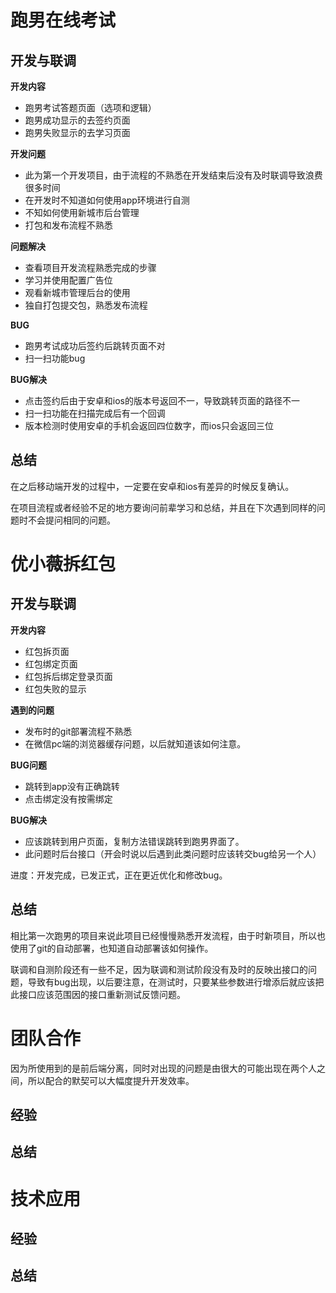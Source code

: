 # 跑男在线考试

## 开发与联调

**开发内容**

- 跑男考试答题页面（选项和逻辑）
- 跑男成功显示的去签约页面
- 跑男失败显示的去学习页面

**开发问题**

- 此为第一个开发项目，由于流程的不熟悉在开发结束后没有及时联调导致浪费很多时间
- 在开发时不知道如何使用app环境进行自测
- 不知如何使用新城市后台管理
- 打包和发布流程不熟悉

**问题解决**

- 查看项目开发流程熟悉完成的步骤
- 学习并使用配置广告位
- 观看新城市管理后台的使用
- 独自打包提交包，熟悉发布流程

**BUG**

- 跑男考试成功后签约后跳转页面不对
- 扫一扫功能bug

**BUG解决**

- 点击签约后由于安卓和ios的版本号返回不一，导致跳转页面的路径不一
- 扫一扫功能在扫描完成后有一个回调
- 版本检测时使用安卓的手机会返回四位数字，而ios只会返回三位

## 总结

在之后移动端开发的过程中，一定要在安卓和ios有差异的时候反复确认。

在项目流程或者经验不足的地方要询问前辈学习和总结，并且在下次遇到同样的问题时不会提问相同的问题。

# 优小薇拆红包

## 开发与联调

**开发内容**

- 红包拆页面
- 红包绑定页面
- 红包拆后绑定登录页面
- 红包失败的显示

**遇到的问题**

- 发布时的git部署流程不熟悉
- 在微信pc端的浏览器缓存问题，以后就知道该如何注意。

**BUG问题**

- 跳转到app没有正确跳转
- 点击绑定没有按需绑定

**BUG解决**

- 应该跳转到用户页面，复制方法错误跳转到跑男界面了。
- 此问题时后台接口（开会时说以后遇到此类问题时应该转交bug给另一个人）

进度：开发完成，已发正式，正在更近优化和修改bug。

## 总结

相比第一次跑男的项目来说此项目已经慢慢熟悉开发流程，由于时新项目，所以也使用了git的自动部署，也知道自动部署该如何操作。

联调和自测阶段还有一些不足，因为联调和测试阶段没有及时的反映出接口的问题，导致有bug出现，以后要注意，在测试时，只要某些参数进行增添后就应该把此接口应该范围因的接口重新测试反馈问题。



# 团队合作

因为所使用到的是前后端分离，同时对出现的问题是由很大的可能出现在两个人之间，所以配合的默契可以大幅度提升开发效率。





## 经验

## 总结

# 技术应用

## 经验

## 总结

